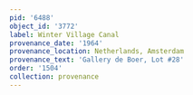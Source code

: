```yaml
---
pid: '6488'
object_id: '3772'
label: Winter Village Canal
provenance_date: '1964'
provenance_location: Netherlands, Amsterdam
provenance_text: 'Gallery de Boer, Lot #28'
order: '1504'
collection: provenance
---
```

